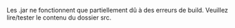 Les .jar ne fonctionnent que partiellement dû à des erreurs de build.
Veuillez lire/tester le contenu du dossier src.